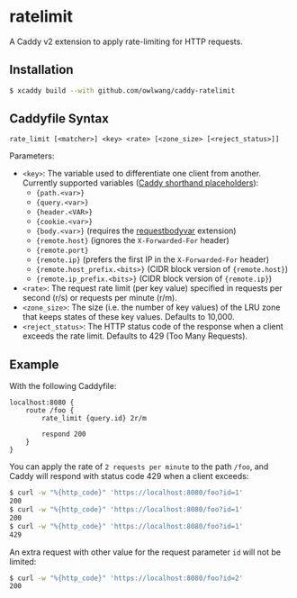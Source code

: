 # ratelimit

A Caddy v2 extension to apply rate-limiting for HTTP requests.


## Installation

```bash
$ xcaddy build --with github.com/owlwang/caddy-ratelimit
```

## Caddyfile Syntax

```
rate_limit [<matcher>] <key> <rate> [<zone_size> [<reject_status>]]
```

Parameters:

- `<key>`: The variable used to differentiate one client from another. Currently supported variables ([Caddy shorthand placeholders][1]):
    + `{path.<var>}`
    + `{query.<var>}`
    + `{header.<VAR>}`
    + `{cookie.<var>}`
    + `{body.<var>}` (requires the [requestbodyvar](https://github.com/RussellLuo/caddy-ext/tree/master/requestbodyvar) extension)
    + `{remote.host}` (ignores the `X-Forwarded-For` header)
    + `{remote.port}`
    + `{remote.ip}` (prefers the first IP in the `X-Forwarded-For` header)
    + `{remote.host_prefix.<bits>}` (CIDR block version of `{remote.host}`)
    + `{remote.ip_prefix.<bits>}` (CIDR block version of `{remote.ip}`)
- `<rate>`: The request rate limit (per key value) specified in requests per second (r/s) or requests per minute (r/m).
- `<zone_size>`: The size (i.e. the number of key values) of the LRU zone that keeps states of these key values. Defaults to 10,000.
- `<reject_status>`: The HTTP status code of the response when a client exceeds the rate limit. Defaults to 429 (Too Many Requests).


## Example

With the following Caddyfile:

```
localhost:8080 {
    route /foo {
        rate_limit {query.id} 2r/m

        respond 200
    }
}
```

You can apply the rate of `2 requests per minute` to the path `/foo`, and Caddy will respond with status code 429 when a client exceeds:

```bash
$ curl -w "%{http_code}" 'https://localhost:8080/foo?id=1'
200
$ curl -w "%{http_code}" 'https://localhost:8080/foo?id=1'
200
$ curl -w "%{http_code}" 'https://localhost:8080/foo?id=1'
429
```

An extra request with other value for the request parameter `id` will not be limited:

```bash
$ curl -w "%{http_code}" 'https://localhost:8080/foo?id=2'
200
```


[1]: https://caddyserver.com/docs/caddyfile/concepts#placeholders

